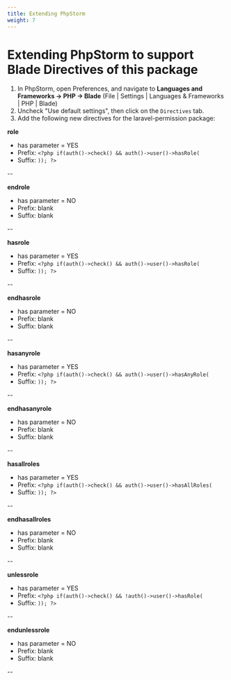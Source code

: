 ```yaml
---
title: Extending PhpStorm
weight: 7
---
```


# Extending PhpStorm to support Blade Directives of this package

1. In PhpStorm, open Preferences, and navigate to **Languages and Frameworks -> PHP -> Blade**
(File | Settings | Languages & Frameworks | PHP | Blade)
2. Uncheck "Use default settings", then click on the `Directives` tab.
3. Add the following new directives for the laravel-permission package:


**role**

- has parameter = YES
- Prefix: `<?php if(auth()->check() && auth()->user()->hasRole(`
- Suffix: `)); ?>`

--

**endrole**

- has parameter = NO
- Prefix: blank
- Suffix: blank

--

**hasrole**

- has parameter = YES
- Prefix: `<?php if(auth()->check() && auth()->user()->hasRole(`
- Suffix: `)); ?>`

--

**endhasrole**

- has parameter = NO
- Prefix: blank
- Suffix: blank

--

**hasanyrole**

- has parameter = YES
- Prefix: `<?php if(auth()->check() && auth()->user()->hasAnyRole(`
- Suffix: `)); ?>`

--

**endhasanyrole**

- has parameter = NO
- Prefix: blank
- Suffix: blank

--

**hasallroles**

- has parameter = YES
- Prefix: `<?php if(auth()->check() && auth()->user()->hasAllRoles(`
- Suffix: `)); ?>`

--

**endhasallroles**

- has parameter = NO
- Prefix: blank
- Suffix: blank

--

**unlessrole**

- has parameter = YES
- Prefix: `<?php if(auth()->check() && !auth()->user()->hasRole(`
- Suffix: `)); ?>`

--

**endunlessrole**

- has parameter = NO
- Prefix: blank
- Suffix: blank

--
